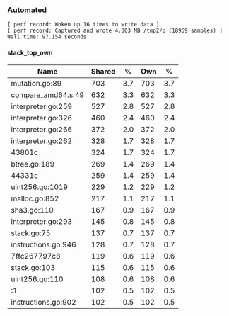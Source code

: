 ### Automated

```
[ perf record: Woken up 16 times to write data ]
[ perf record: Captured and wrote 4.003 MB /tmp2/p (18969 samples) ]
Wall time: 97.154 seconds
```

#### stack_top_own

Name                                             | Shared |   %   | Own |   %
-------------------------------------------------|--------|-------|-----|------
mutation.go:89                                   |    703 |   3.7 | 703 |   3.7
compare_amd64.s:49                               |    632 |   3.3 | 632 |   3.3
interpreter.go:259                               |    527 |   2.8 | 527 |   2.8
interpreter.go:326                               |    460 |   2.4 | 460 |   2.4
interpreter.go:266                               |    372 |   2.0 | 372 |   2.0
interpreter.go:262                               |    328 |   1.7 | 328 |   1.7
43801c                                           |    324 |   1.7 | 324 |   1.7
btree.go:189                                     |    269 |   1.4 | 269 |   1.4
44331c                                           |    259 |   1.4 | 259 |   1.4
uint256.go:1019                                  |    229 |   1.2 | 229 |   1.2
malloc.go:852                                    |    217 |   1.1 | 217 |   1.1
sha3.go:110                                      |    167 |   0.9 | 167 |   0.9
interpreter.go:293                               |    145 |   0.8 | 145 |   0.8
stack.go:75                                      |    137 |   0.7 | 137 |   0.7
instructions.go:946                              |    128 |   0.7 | 128 |   0.7
7ffc267797c8                                     |    119 |   0.6 | 119 |   0.6
stack.go:103                                     |    115 |   0.6 | 115 |   0.6
uint256.go:110                                   |    108 |   0.6 | 108 |   0.6
<autogenerated>:1                                |    102 |   0.5 | 102 |   0.5
instructions.go:902                              |    102 |   0.5 | 102 |   0.5
